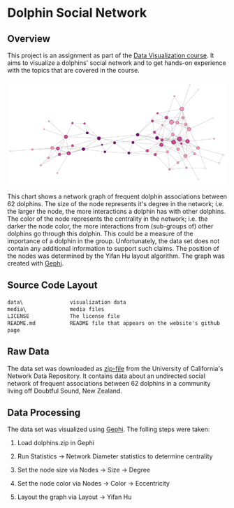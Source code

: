 # Dolphin Social Network

## Overview

This project is an assignment as part of the [Data Visualization course](https://class.coursera.org/datavisualization-001). It aims to visualize a dolphins' social network and to get 
hands-on experience with the topics that are covered in the course.

[![nl-hugo.github.io/dolphins](/media/screenshot.png)](http://nl-hugo.github.io/dolphins)

This chart shows a network graph of frequent dolphin associations between 62 dolphins. The size of the node represents it's degree in the network; i.e. the larger the node, the more interactions a dolphin has with other dolphins. The color of the node represents the centrality in the network; i.e. the darker the node color, the more interactions from (sub-groups of) other dolphins go through this dolphin. This could be a measure of the importance of a dolphin in the group. Unfortunately, the data set does not contain any additional information to support such claims. The position of the nodes was determined by the Yifan Hu layout algorithm. The graph was created with [Gephi](http://gephi.github.io/).


## Source Code Layout

    data\               visualization data
    media\				media files
	LICENSE				The license file
    README.md           README file that appears on the website's github page

	
## Raw Data

The data set was downloaded as [zip-file](http://networkdata.ics.uci.edu/data/dolphins/dolphins.zip) from the University of California's Network Data Repository. It contains data about an undirected social network of frequent associations between 62 dolphins in a community living off Doubtful Sound, New Zealand.


## Data Processing

The data set was visualized using [Gephi](http://gephi.github.io/). The folling steps were taken:

1. Load dolphins.zip in Gephi

2. Run Statistics -> Network Diameter statistics to determine centrality

3. Set the node size via Nodes -> Size -> Degree 

4. Set the node color via Nodes -> Color -> Eccentricity

5. Layout the graph via Layout -> Yifan Hu